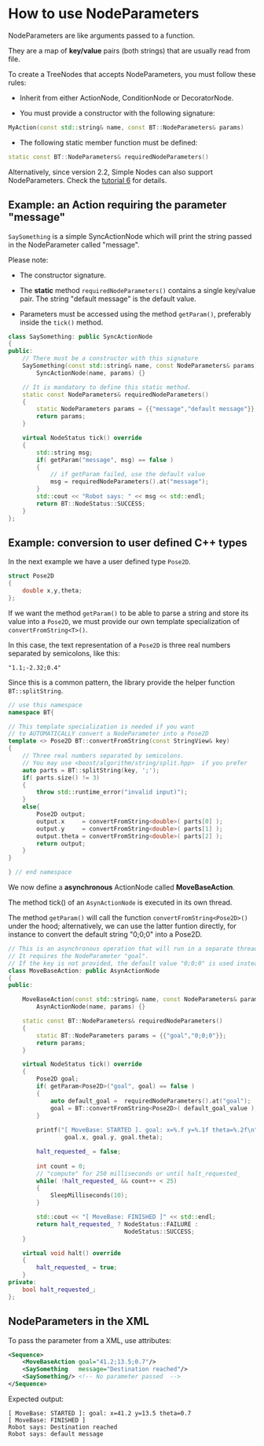 # How to use NodeParameters

NodeParameters are like arguments passed to a function.

They are a map of __key/value__ pairs (both strings) that are usually
read from file.

To create a TreeNodes that accepts NodeParameters, you must follow these rules:

- Inherit from either ActionNode, ConditionNode or DecoratorNode.

- You must provide a constructor with the following signature:

``` c++
MyAction(const std::string& name, const BT::NodeParameters& params) 
```

- The following static member function must be defined:

``` c++
static const BT::NodeParameters& requiredNodeParameters()
```

Alternatively, since version 2.2, Simple Nodes can also support NodeParameters.
Check the [tutorial 6](tutorial_G_legacy.md) for details.


## Example: an Action requiring the parameter "message"

`SaySomething` is a simple SyncActionNode which will print the
string passed in the NodeParameter called "message".

Please note:

- The constructor signature.

- The __static__ method `requiredNodeParameters()` contains a single key/value pair.
  The string "default message" is the default value.
  
- Parameters must be accessed using the method `getParam()`, preferably inside the
`tick()` method.

``` c++ hl_lines="5 9 18"
class SaySomething: public SyncActionNode
{
public:
    // There must be a constructor with this signature
    SaySomething(const std::string& name, const NodeParameters& params):
        SyncActionNode(name, params) {}

    // It is mandatory to define this static method.
    static const NodeParameters& requiredNodeParameters()
    {
        static NodeParameters params = {{"message","default message"}};
        return params;
    }

    virtual NodeStatus tick() override
    {
        std::string msg;
        if( getParam("message", msg) == false )
        {
            // if getParam failed, use the default value
            msg = requiredNodeParameters().at("message");
        }
        std::cout << "Robot says: " << msg << std::endl;
        return BT::NodeStatus::SUCCESS;
    }
};
```

## Example: conversion to user defined C++ types

In the next example we have a user defined type `Pose2D`.

``` c++
struct Pose2D
{
    double x,y,theta;
};
```

If we want the method `getParam()` to be able to parse a string
and store its value into a `Pose2D`, we must provide our own template specialization
of `convertFromString<T>()`.

In this case, the text representation of a `Pose2D` is three real numbers separated by 
semicolons, like this:

    "1.1;-2.32;0.4"

Since this is a common pattern, the library provide the helper function `BT::splitString`.


``` c++ hl_lines="6"
// use this namespace
namespace BT{

// This template specialization is needed if you want
// to AUTOMATICALLY convert a NodeParameter into a Pose2D
template <> Pose2D BT::convertFromString(const StringView& key)
{
    // Three real numbers separated by semicolons.
    // You may use <boost/algorithm/string/split.hpp>  if you prefer
    auto parts = BT::splitString(key, ';');
    if( parts.size() != 3)
    {
        throw std::runtime_error("invalid input)");
    }
    else{
        Pose2D output;
        output.x     = convertFromString<double>( parts[0] );
        output.y     = convertFromString<double>( parts[1] );
        output.theta = convertFromString<double>( parts[2] );
        return output;
    }
}

} // end namespace
```

We now define a __asynchronous__ ActionNode called __MoveBaseAction__.

The method tick() of an `AsynActionNode` is executed in its own thread.

The method `getParam()` will call the function `convertFromString<Pose2D>()` under the hood;
alternatively, we can use the latter funtion directly, for instance to convert the default
string "0;0;0" into a Pose2D.

``` c++ hl_lines="20 21 22 23 24"
// This is an asynchronous operation that will run in a separate thread.
// It requires the NodeParameter "goal". 
// If the key is not provided, the default value "0;0;0" is used instead.
class MoveBaseAction: public AsynActionNode
{
public:

    MoveBaseAction(const std::string& name, const NodeParameters& params):
        AsynActionNode(name, params) {}

    static const BT::NodeParameters& requiredNodeParameters()
    {
        static BT::NodeParameters params = {{"goal","0;0;0"}};
        return params;
    }

    virtual NodeStatus tick() override
    {
        Pose2D goal;
        if( getParam<Pose2D>("goal", goal) == false )
        {
            auto default_goal =  requiredNodeParameters().at("goal");
            goal = BT::convertFromString<Pose2D>( default_goal_value );
        }
        
        printf("[ MoveBase: STARTED ]. goal: x=%.f y=%.1f theta=%.2f\n",
                goal.x, goal.y, goal.theta);

        halt_requested_ = false;
		
        int count = 0;
        // "compute" for 250 milliseconds or until halt_requested_
        while( !halt_requested_ && count++ < 25)
        {
            SleepMilliseconds(10);
        }

        std::cout << "[ MoveBase: FINISHED ]" << std::endl;
        return halt_requested_ ? NodeStatus::FAILURE :
                                 NodeStatus::SUCCESS;
    }

    virtual void halt() override
    {
        halt_requested_ = true;
    }
private:
    bool halt_requested_;
};

```

## NodeParameters in the XML

To pass the parameter from a XML, use attributes:

``` XML
<Sequence>
	<MoveBaseAction goal="41.2;13.5;0.7"/>
	<SaySomething   message="Destination reached"/>
	<SaySomething/> <!-- No parameter passed  --> 
</Sequence>	
```

Expected output:
    
    
    [ MoveBase: STARTED ]: goal: x=41.2 y=13.5 theta=0.7
    [ MoveBase: FINISHED ]
    Robot says: Destination reached
    Robot says: default message





